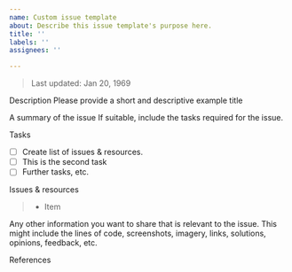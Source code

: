 ```yaml
---
name: Custom issue template
about: Describe this issue template's purpose here.
title: ''
labels: ''
assignees: ''

---
```


> Last updated: Jan 20, 1969

Description
Please provide a short and descriptive example title

A summary of the issue If suitable, include the tasks required for the issue.

Tasks
- [ ] Create list of issues & resources.
- [ ] This is the second task
- [ ] Further tasks, etc.

Issues & resources
> - Item

Any other information you want to share that is relevant to the issue. This might include the lines of code, screenshots, imagery, links, solutions, opinions, feedback, etc.

References
